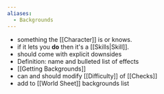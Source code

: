 ```yaml
---
aliases:
  - Backgrounds
---
```

- something the [[Character]] is or knows.
- if it lets you **do** then it's a [[Skills|Skill]].
- should come with explicit downsides
- Definition: name and bulleted list of effects
- [[Getting Backgrounds]]
- can and should modify [[Difficulty]] of [[Checks]]
- add to [[World Sheet]] backgrounds list